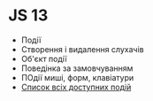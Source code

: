 # JS 13

- Події
- Створення і видалення слухачів
- Об'єкт події
- Поведінка за замовчуванням
- ПОдії миші, форм, клавіатури
- [Список всіх доступних подій](https://developer.mozilla.org/en-US/docs/Web/Events)
